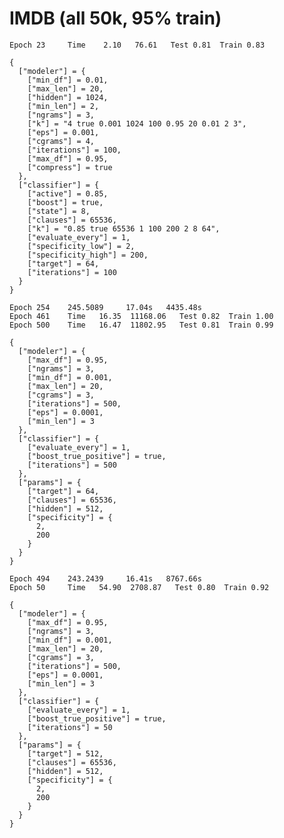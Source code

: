 # IMDB (all 50k, 95% train)

    Epoch 23     Time    2.10   76.61   Test 0.81  Train 0.83

    {
      ["modeler"] = {
        ["min_df"] = 0.01,
        ["max_len"] = 20,
        ["hidden"] = 1024,
        ["min_len"] = 2,
        ["ngrams"] = 3,
        ["k"] = "4 true 0.001 1024 100 0.95 20 0.01 2 3",
        ["eps"] = 0.001,
        ["cgrams"] = 4,
        ["iterations"] = 100,
        ["max_df"] = 0.95,
        ["compress"] = true
      },
      ["classifier"] = {
        ["active"] = 0.85,
        ["boost"] = true,
        ["state"] = 8,
        ["clauses"] = 65536,
        ["k"] = "0.85 true 65536 1 100 200 2 8 64",
        ["evaluate_every"] = 1,
        ["specificity_low"] = 2,
        ["specificity_high"] = 200,
        ["target"] = 64,
        ["iterations"] = 100
      }
    }

    Epoch 254    245.5089     17.04s   4435.48s
    Epoch 461    Time   16.35  11168.06   Test 0.82  Train 1.00
    Epoch 500    Time   16.47  11802.95   Test 0.81  Train 0.99

    {
      ["modeler"] = {
        ["max_df"] = 0.95,
        ["ngrams"] = 3,
        ["min_df"] = 0.001,
        ["max_len"] = 20,
        ["cgrams"] = 3,
        ["iterations"] = 500,
        ["eps"] = 0.0001,
        ["min_len"] = 3
      },
      ["classifier"] = {
        ["evaluate_every"] = 1,
        ["boost_true_positive"] = true,
        ["iterations"] = 500
      },
      ["params"] = {
        ["target"] = 64,
        ["clauses"] = 65536,
        ["hidden"] = 512,
        ["specificity"] = {
          2,
          200
        }
      }
    }

    Epoch 494    243.2439     16.41s   8767.66s
    Epoch 50     Time   54.90  2708.87   Test 0.80  Train 0.92

    {
      ["modeler"] = {
        ["max_df"] = 0.95,
        ["ngrams"] = 3,
        ["min_df"] = 0.001,
        ["max_len"] = 20,
        ["cgrams"] = 3,
        ["iterations"] = 500,
        ["eps"] = 0.0001,
        ["min_len"] = 3
      },
      ["classifier"] = {
        ["evaluate_every"] = 1,
        ["boost_true_positive"] = true,
        ["iterations"] = 50
      },
      ["params"] = {
        ["target"] = 512,
        ["clauses"] = 65536,
        ["hidden"] = 512,
        ["specificity"] = {
          2,
          200
        }
      }
    }
